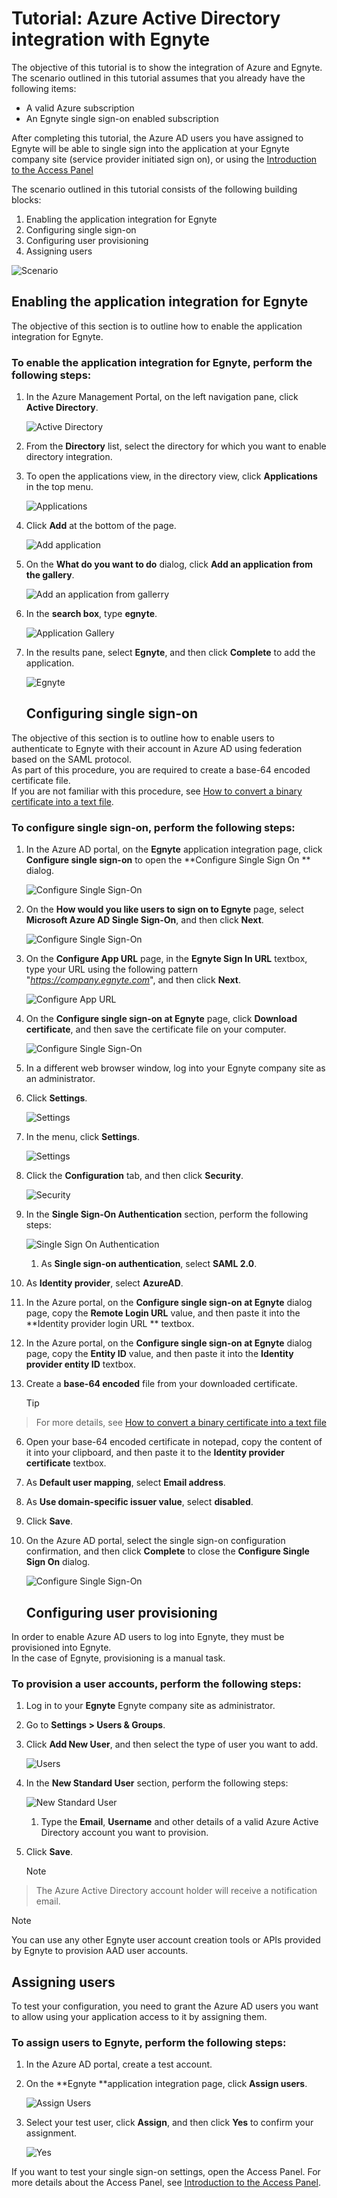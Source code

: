 <properties 
    pageTitle="Tutorial: Azure Active Directory integration with Egnyte | Microsoft Azure" 
    description="Learn how to use Egnyte with Azure Active Directory to enable single sign-on, automated provisioning, and more!" 
    services="active-directory" 
    authors="jeevansd"  
    documentationCenter="na" 
    manager="stevenpo"/>

<tags 
    ms.service="active-directory" 
    ms.devlang="na" 
    ms.topic="article" 
    ms.tgt_pltfrm="na" 
    ms.workload="identity" 
    ms.date="01/14/2016" 
    ms.author="jeedes" />

# Tutorial: Azure Active Directory integration with Egnyte
The objective of this tutorial is to show the integration of Azure and Egnyte.  
The scenario outlined in this tutorial assumes that you already have the following items:

* A valid Azure subscription
* An Egnyte single sign-on enabled subscription

After completing this tutorial, the Azure AD users you have assigned to Egnyte will be able to single sign into the application at your Egnyte company site (service provider initiated sign on), or using the [Introduction to the Access Panel](active-directory-saas-access-panel-introduction.md)

The scenario outlined in this tutorial consists of the following building blocks:

1. Enabling the application integration for Egnyte
2. Configuring single sign-on
3. Configuring user provisioning
4. Assigning users

![Scenario](./media/active-directory-saas-egnyte-tutorial/IC787812.png "Scenario")

## Enabling the application integration for Egnyte
The objective of this section is to outline how to enable the application integration for Egnyte.

### To enable the application integration for Egnyte, perform the following steps:
1. In the Azure Management Portal, on the left navigation pane, click **Active Directory**.

   ![Active Directory](./media/active-directory-saas-egnyte-tutorial/IC700993.png "Active Directory")

2. From the **Directory** list, select the directory for which you want to enable directory integration.

3. To open the applications view, in the directory view, click **Applications** in the top menu.

   ![Applications](./media/active-directory-saas-egnyte-tutorial/IC700994.png "Applications")

4. Click **Add** at the bottom of the page.

   ![Add application](./media/active-directory-saas-egnyte-tutorial/IC749321.png "Add application")

5. On the **What do you want to do** dialog, click **Add an application from the gallery**.

   ![Add an application from gallerry](./media/active-directory-saas-egnyte-tutorial/IC749322.png "Add an application from gallerry")

6. In the **search box**, type **egnyte**.

   ![Application Gallery](./media/active-directory-saas-egnyte-tutorial/IC787813.png "Application Gallery")

7. In the results pane, select **Egnyte**, and then click **Complete** to add the application.

   ![Egnyte](./media/active-directory-saas-egnyte-tutorial/IC787814.png "Egnyte")

   ## Configuring single sign-on

The objective of this section is to outline how to enable users to authenticate to Egnyte with their account in Azure AD using federation based on the SAML protocol.  
As part of this procedure, you are required to create a base-64 encoded certificate file.  
If you are not familiar with this procedure, see [How to convert a binary certificate into a text file](http://youtu.be/PlgrzUZ-Y1o).

### To configure single sign-on, perform the following steps:
1. In the Azure AD portal, on the **Egnyte** application integration page, click **Configure single sign-on** to open the **Configure Single Sign On ** dialog.

   ![Configure Single Sign-On](./media/active-directory-saas-egnyte-tutorial/IC787815.png "Configure Single Sign-On")

2. On the **How would you like users to sign on to Egnyte** page, select **Microsoft Azure AD Single Sign-On**, and then click **Next**.

   ![Configure Single Sign-On](./media/active-directory-saas-egnyte-tutorial/IC787816.png "Configure Single Sign-On")

3. On the **Configure App URL** page, in the **Egnyte Sign In URL** textbox, type your URL using the following pattern "*https://company.egnyte.com*", and then click **Next**.

   ![Configure App URL](./media/active-directory-saas-egnyte-tutorial/IC787817.png "Configure App URL")

4. On the **Configure single sign-on at Egnyte** page, click **Download certificate**, and then save the certificate file on your computer.

   ![Configure Single Sign-On](./media/active-directory-saas-egnyte-tutorial/IC787818.png "Configure Single Sign-On")

5. In a different web browser window, log into your Egnyte company site as an administrator.

6. Click **Settings**.

   ![Settings](./media/active-directory-saas-egnyte-tutorial/IC787819.png "Settings")

7. In the menu, click **Settings**.

   ![Settings](./media/active-directory-saas-egnyte-tutorial/IC787820.png "Settings")

8. Click the **Configuration** tab, and then click **Security**.

   ![Security](./media/active-directory-saas-egnyte-tutorial/IC787821.png "Security")

9. In the **Single Sign-On Authentication** section, perform the following steps:

   ![Single Sign On Authentication](./media/active-directory-saas-egnyte-tutorial/IC787822.png "Single Sign On Authentication")

   1. As **Single sign-on authentication**, select **SAML 2.0**.
2. As **Identity provider**, select **AzureAD**.
3. In the Azure portal, on the **Configure single sign-on at Egnyte** dialog page, copy the **Remote Login URL** value, and then paste it into the **Identity provider login URL ** textbox.
4. In the Azure portal, on the **Configure single sign-on at Egnyte** dialog page, copy the **Entity ID** value, and then paste it into the **Identity provider entity ID** textbox.
5. Create a **base-64 encoded** file from your downloaded certificate.  

   > [!TIP]
> For more details, see [How to convert a binary certificate into a text file](http://youtu.be/PlgrzUZ-Y1o)
> 
6. Open your base-64 encoded certificate in notepad, copy the content of it into your clipboard, and then paste it to the **Identity provider certificate** textbox.

7. As **Default user mapping**, select **Email address**.
8. As **Use domain-specific issuer value**, select **disabled**.
9. Click **Save**.

10. On the Azure AD portal, select the single sign-on configuration confirmation, and then click **Complete** to close the **Configure Single Sign On** dialog.

    ![Configure Single Sign-On](./media/active-directory-saas-egnyte-tutorial/IC787823.png "Configure Single Sign-On")

    ## Configuring user provisioning

In order to enable Azure AD users to log into Egnyte, they must be provisioned into Egnyte.  
In the case of Egnyte, provisioning is a manual task.

### To provision a user accounts, perform the following steps:
1. Log in to your **Egnyte** Egnyte company site as administrator.

2. Go to **Settings \> Users & Groups**.

3. Click **Add New User**, and then select the type of user you want to add.

   ![Users](./media/active-directory-saas-egnyte-tutorial/IC787824.png "Users")

4. In the **New Standard User** section, perform the following steps:

   ![New Standard User](./media/active-directory-saas-egnyte-tutorial/IC787825.png "New Standard User")

   1. Type the **Email**, **Username** and other details of a valid Azure Active Directory account you want to provision.
2. Click **Save**.

   > [!NOTE]
> The Azure Active Directory account holder will receive a notification email.
> 
> 

> [!NOTE]
> You can use any other Egnyte user account creation tools or APIs provided by Egnyte to provision AAD user accounts.
> 
> 
## Assigning users
To test your configuration, you need to grant the Azure AD users you want to allow using your application access to it by assigning them.

### To assign users to Egnyte, perform the following steps:
1. In the Azure AD portal, create a test account.

2. On the **Egnyte **application integration page, click **Assign users**.

   ![Assign Users](./media/active-directory-saas-egnyte-tutorial/IC787826.png "Assign Users")

3. Select your test user, click **Assign**, and then click **Yes** to confirm your assignment.

   ![Yes](./media/active-directory-saas-egnyte-tutorial/IC767830.png "Yes")


If you want to test your single sign-on settings, open the Access Panel. For more details about the Access Panel, see [Introduction to the Access Panel](active-directory-saas-access-panel-introduction.md).

